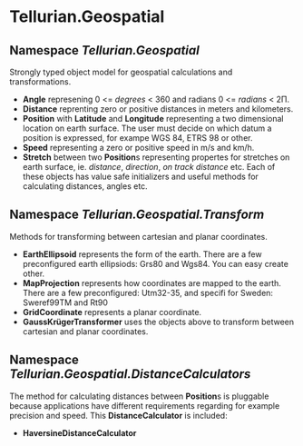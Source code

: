 # Tellurian.Geospatial
## Namespace *Tellurian.Geospatial*
Strongly typed object model for geospatial calculations and transformations.
* **Angle** represening 0 <= *degrees* < 360 and radians 0 <= *radians* < 2Π.
* **Distance** reprenting zero or positive distances in meters and kilometers.
* **Position** with **Latitude** and **Longitude** representing a two dimensional location on earth surface. The user must decide on which datum a position is expressed, for exampe WGS 84, ETRS 98 or other. 
* **Speed** representing a zero or positive speed in m/s and km/h.
* **Stretch** between two **Position**s representing propertes for stretches on earth surface, ie. *distance*, *direction*, *on track distance* etc.
Each of these objects has value safe initializers and useful methods for calculating distances, angles etc. 

## Namespace *Tellurian.Geospatial.Transform*
Methods for transforming between cartesian and planar coordinates.
* **EarthEllipsoid** represents the form of the earth. There are a few preconfigured earth ellipsiods: Grs80 and Wgs84. You can easy create other.
* **MapProjection** represents how coordinates are mapped to the earth.  There are a few preconfigured: Utm32-35, and specifi for Sweden: Sweref99TM and Rt90
* **GridCoordinate** represents a planar coordinate.
* **GaussKrügerTransformer** uses the objects above to transform between cartesian and planar coordinates.

## Namespace *Tellurian.Geospatial.DistanceCalculators*
The method for calculating distances between **Position**s is pluggable because applications have different requirements regarding for example precision and speed. This **DistanceCalculator** is included:
* **HaversineDistanceCalculator**
